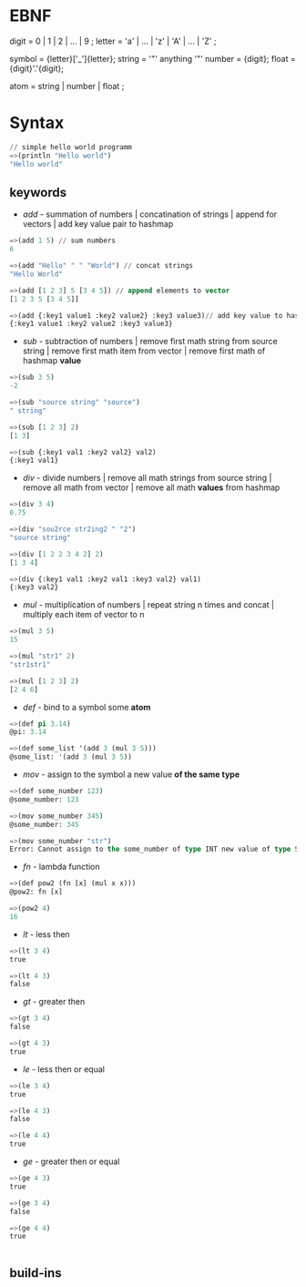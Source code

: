 # EBNF
digit = 0 | 1 | 2 | ... | 9 ;
letter = 'a' | ... | 'z' | 'A' | ... | 'Z' ;

symbol = {letter}['_']{letter};
string = '"' anything '"'
number = {digit};
float = {digit}'.'{digit};

atom = string | number | float ;





# Syntax
```lisp
// simple hello world programm
=>(println "Hello world")
"Hello world"
```
## keywords
- *add* - summation of numbers | concatination of strings | append for vectors | add key value pair to hashmap
```lisp
=>(add 1 5) // sum numbers
6

=>(add "Hello" " " "World") // concat strings
"Hello World"

=>(add [1 2 3] 5 [3 4 5]) // append elements to vector
[1 2 3 5 [3 4 5]]

=>(add {:key1 value1 :key2 value2} :key3 value3)// add key value to hashmap
{:key1 value1 :key2 value2 :key3 value3}

```
- *sub* - subtraction of numbers | remove first math string from source string | remove first math item from vector | remove first math of hashmap **value**
```lisp
=>(sub 3 5)
-2

=>(sub "source string" "source")
" string"

=>(sub [1 2 3] 2)
[1 3]

=>(sub {:key1 val1 :key2 val2} val2)
{:key1 val1}
```
- *div* - divide numbers | remove all math strings from source string | remove all math from vector | remove all math **values** from hashmap
```lisp
=>(div 3 4)
0.75

=>(div "sou2rce str2ing2 " "2")
"source string"

=>(div [1 2 2 3 4 2] 2)
[1 3 4]

=>(div {:key1 val1 :key2 val1 :key3 val2} val1)
{:key3 val2}
```

- *mul* - multiplication of numbers | repeat string n times and concat | multiply each item of vector to n  
```lisp
=>(mul 3 5)
15

=>(mul "str1" 2)
"str1str1"

=>(mul [1 2 3] 2)
[2 4 6]

```

- *def* - bind to a symbol some **atom**
```lisp
=>(def pi 3.14)
@pi: 3.14

=>(def some_list '(add 3 (mul 3 5)))
@some_list: '(add 3 (mul 3 5))
```

- *mov* - assign to the symbol a new value **of the same type**
```lisp
=>(def some_number 123)
@some_number: 123

=>(mov some_number 345)
@some_number: 345

=>(mov some_number "str")
Error: Cannot assign to the some_number of type INT new value of type STRING
```

- *fn* - lambda function
```lisp
=>(def pow2 (fn [x] (mul x x)))
@pow2: fn [x]

=>(pow2 4)
16
```

- *lt* -  less then 
```lisp
=>(lt 3 4)
true

=>(lt 4 3)
false
```

- *gt* -  greater then 
```lisp
=>(gt 3 4)
false

=>(gt 4 3)
true
```

- *le* -  less then or equal 
```lisp
=>(le 3 4)
true

=>(le 4 3)
false

=>(le 4 4)
true
```

- *ge* -  greater then or equal 
```lisp
=>(ge 4 3)
true

=>(ge 3 4)
false

=>(ge 4 4)
true
```

    



```lisp
```
## build-ins